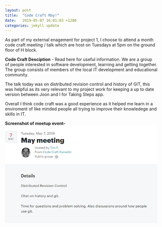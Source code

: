 ```yaml
---
layout: post
title:  "Code Craft May!"
date:   2019-05-07 16:01:03 +1200
categories: jekyll update
---
```


As part of my external enagement for project 1, I choose to attend a month code craft meeting / talk which are host on Tuesdays at 5pm on the ground floor of H block.

**Code Craft Desciption** - Read here for useful information. We are a group of people interested in software development, learning and getting together. The group consists of members of the local IT development and educational community.

The talk today was on distributed revision control and history of GIT, this was helpful as its very relevant to my project work for keeping a up to date version between Joon and I for Taking Steps app.

Overall I think code craft was a good experience as it helped me learn in a enviroment of like minded people all trying to improve their knowledege and skills in IT.

**Screenshot of meetup event-**<br>
![](/assets/may7_1.JPG)